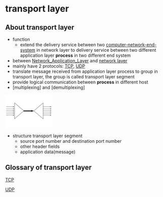 # transport layer

## About transport layer

- function
  - extend the delivery service between two [computer-network-end-system](computer-network-end-system.md) in network layer to delivery service between two different application layer **process** in two different end system
- between [Network_Application_Layer](network-application-layer.md) and [network layer](computer-network-network-layer.md)
- mainly have 2 protocols: [TCP](computer-network-tcp.md), [UDP](udp.md)
- translate message received from application layer process to group in transport layer, the group is called transport layer segment
- provide logical communication between **process** in different host
- [multiplexing] and [demultiplexing]

![Multiplexing_diagram.svg](/image/Multiplexing_diagram.svg.png)

- structure transport layer segment
  - source port number and destination port number
  - other header fields
  - application data(message)

## Glossary of transport layer

[TCP](computer-network-tcp.md)

[UDP](udp.md)

